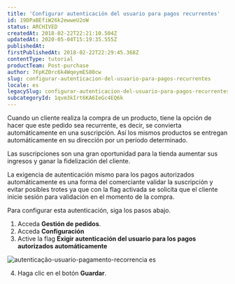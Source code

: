 ```yaml
---
title: 'Configurar autenticación del usuario para pagos recurrentes'
id: 19DPaBEfiW26k2ewweU2oW
status: ARCHIVED
createdAt: 2018-02-22T22:21:10.504Z
updatedAt: 2020-05-04T15:19:35.555Z
publishedAt: 
firstPublishedAt: 2018-02-22T22:29:45.368Z
contentType: tutorial
productTeam: Post-purchase
author: 7FpKZ0rc6k4WqeymES80cw
slug: configurar-autenticacion-del-usuario-para-pagos-recurrentes
locale: es
legacySlug: configurar-autenticacion-del-usuario-para-pagos-recurrentes
subcategoryId: 1qvm3kIrt6KA6IeGc4EQ6k
---
```


Cuando un cliente realiza la compra de un producto, tiene la opción de hacer que este pedido sea recurrente, es decir, se convierta automáticamente en una suscripción. Así los mismos productos se entregan automáticamente en su dirección por un período determinado.

Las suscripciones son una gran oportunidad para la tienda aumentar sus ingresos y ganar la fidelización del cliente. 

La exigencia de autenticación mismo para los pagos autorizados automáticamente es una forma del comerciante validar la suscripción y evitar posibles trotes ya que con la flag activada se solicita que el cliente inicie sesión para validación en el momento de la compra.

Para configurar esta autenticación, siga los pasos abajo.

1. Acceda **Gestión de pedidos**.
2. Acceda **Configuración**
3. Active la flag __Exigir autenticación del usuario para los pagos autorizados automáticamente__

![autenticação-usuario-pagamento-recorrencia es](//images.ctfassets.net/alneenqid6w5/1W670r1zO4EQOUUqY2MmAs/1644f9c9e1fe370662ad9c2dfedea2f4/autentica____o-usuario-pagamento-recorrencia_es.png)

4. Haga clic en el botón __Guardar__.
